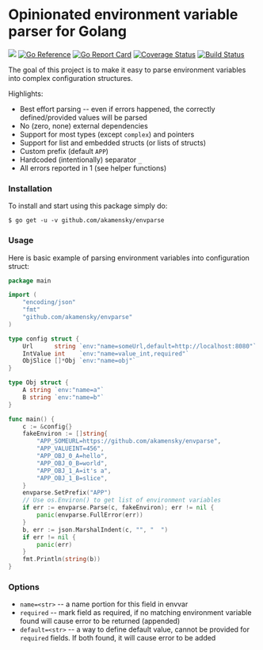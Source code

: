 # Opinionated environment variable parser for Golang

[![](https://img.shields.io/static/v1?label=Sponsor&message=%E2%9D%A4&logo=GitHub&color=%23fe8e86)](https://github.com/sponsors/akamensky) [![Go Reference](https://pkg.go.dev/badge/github.com/akamensky/envparse.svg)](https://pkg.go.dev/github.com/akamensky/envparse) [![Go Report Card](https://goreportcard.com/badge/github.com/akamensky/envparse)](https://goreportcard.com/report/github.com/akamensky/envparse) [![Coverage Status](https://coveralls.io/repos/github/akamensky/envparse/badge.svg?branch=main)](https://coveralls.io/github/akamensky/envparse?branch=main) [![Build Status](https://travis-ci.org/akamensky/envparse.svg?branch=main)](https://travis-ci.org/akamensky/envparse)

The goal of this project is to make it easy to parse environment variables into complex configuration structures.

Highlights:
* Best effort parsing -- even if errors happened, the correctly defined/provided values will be parsed
* No (zero, none) external dependencies
* Support for most types (except `complex`) and pointers
* Support for list and embedded structs (or lists of structs)
* Custom prefix (default `APP`)
* Hardcoded (intentionally) separator `_`
* All errors reported in 1 (see helper functions)

### Installation

To install and start using this package simply do:

```
$ go get -u -v github.com/akamensky/envparse
```

### Usage

Here is basic example of parsing environment variables into configuration struct:

```go
package main

import (
	"encoding/json"
	"fmt"
	"github.com/akamensky/envparse"
)

type config struct {
	Url      string `env:"name=someUrl,default=http://localhost:8080"`
	IntValue int    `env:"name=value_int,required"`
	ObjSlice []*Obj `env:"name=obj"`
}

type Obj struct {
	A string `env:"name=a"`
	B string `env:"name=b"`
}

func main() {
	c := &config{}
	fakeEnviron := []string{
		"APP_SOMEURL=https://github.com/akamensky/envparse",
		"APP_VALUEINT=456",
		"APP_OBJ_0_A=hello",
		"APP_OBJ_0_B=world",
		"APP_OBJ_1_A=it's a",
		"APP_OBJ_1_B=slice",
    }
	envparse.SetPrefix("APP")
	// Use os.Environ() to get list of environment variables
	if err := envparse.Parse(c, fakeEnviron); err != nil {
		panic(envparse.FullError(err))
	}
	b, err := json.MarshalIndent(c, "", "  ")
	if err != nil {
		panic(err)
    }
	fmt.Println(string(b))
}
```

### Options

* `name=<str>` -- a name portion for this field in envvar
* `required` -- mark field as required, if no matching environment variable found will cause error to be returned (appended)
* `default=<str>` -- a way to define default value, cannot be provided for `required` fields. If both found, it will cause error to be added
